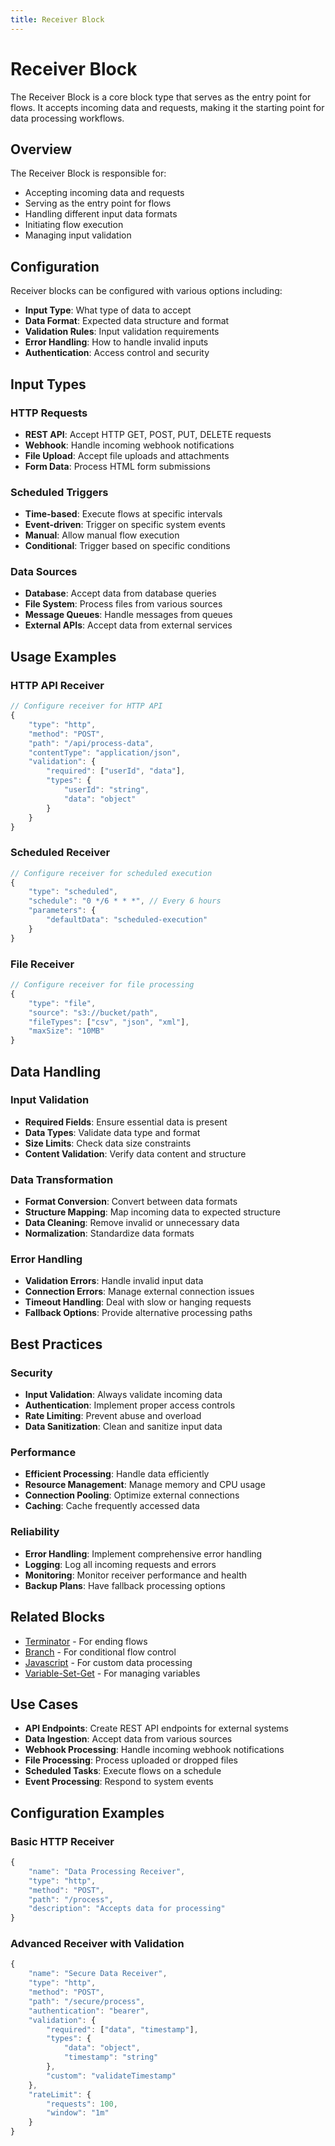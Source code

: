 ```yaml
---
title: Receiver Block
---
```


# Receiver Block

The Receiver Block is a core block type that serves as the entry point for flows. It accepts incoming data and requests, making it the starting point for data processing workflows.

## Overview

The Receiver Block is responsible for:
- Accepting incoming data and requests
- Serving as the entry point for flows
- Handling different input data formats
- Initiating flow execution
- Managing input validation

## Configuration

Receiver blocks can be configured with various options including:
- **Input Type**: What type of data to accept
- **Data Format**: Expected data structure and format
- **Validation Rules**: Input validation requirements
- **Error Handling**: How to handle invalid inputs
- **Authentication**: Access control and security

## Input Types

### HTTP Requests
- **REST API**: Accept HTTP GET, POST, PUT, DELETE requests
- **Webhook**: Handle incoming webhook notifications
- **File Upload**: Accept file uploads and attachments
- **Form Data**: Process HTML form submissions

### Scheduled Triggers
- **Time-based**: Execute flows at specific intervals
- **Event-driven**: Trigger on specific system events
- **Manual**: Allow manual flow execution
- **Conditional**: Trigger based on specific conditions

### Data Sources
- **Database**: Accept data from database queries
- **File System**: Process files from various sources
- **Message Queues**: Handle messages from queues
- **External APIs**: Accept data from external services

## Usage Examples

### HTTP API Receiver
```javascript
// Configure receiver for HTTP API
{
    "type": "http",
    "method": "POST",
    "path": "/api/process-data",
    "contentType": "application/json",
    "validation": {
        "required": ["userId", "data"],
        "types": {
            "userId": "string",
            "data": "object"
        }
    }
}
```

### Scheduled Receiver
```javascript
// Configure receiver for scheduled execution
{
    "type": "scheduled",
    "schedule": "0 */6 * * *", // Every 6 hours
    "parameters": {
        "defaultData": "scheduled-execution"
    }
}
```

### File Receiver
```javascript
// Configure receiver for file processing
{
    "type": "file",
    "source": "s3://bucket/path",
    "fileTypes": ["csv", "json", "xml"],
    "maxSize": "10MB"
}
```

## Data Handling

### Input Validation
- **Required Fields**: Ensure essential data is present
- **Data Types**: Validate data type and format
- **Size Limits**: Check data size constraints
- **Content Validation**: Verify data content and structure

### Data Transformation
- **Format Conversion**: Convert between data formats
- **Structure Mapping**: Map incoming data to expected structure
- **Data Cleaning**: Remove invalid or unnecessary data
- **Normalization**: Standardize data formats

### Error Handling
- **Validation Errors**: Handle invalid input data
- **Connection Errors**: Manage external connection issues
- **Timeout Handling**: Deal with slow or hanging requests
- **Fallback Options**: Provide alternative processing paths

## Best Practices

### Security
- **Input Validation**: Always validate incoming data
- **Authentication**: Implement proper access controls
- **Rate Limiting**: Prevent abuse and overload
- **Data Sanitization**: Clean and sanitize input data

### Performance
- **Efficient Processing**: Handle data efficiently
- **Resource Management**: Manage memory and CPU usage
- **Connection Pooling**: Optimize external connections
- **Caching**: Cache frequently accessed data

### Reliability
- **Error Handling**: Implement comprehensive error handling
- **Logging**: Log all incoming requests and errors
- **Monitoring**: Monitor receiver performance and health
- **Backup Plans**: Have fallback processing options

## Related Blocks

- [Terminator](/block-types/core/Terminator) - For ending flows
- [Branch](/block-types/core/Branch) - For conditional flow control
- [Javascript](/block-types/core/Javascript) - For custom data processing
- [Variable-Set-Get](/block-types/core/Variable-Set-Get) - For managing variables

## Use Cases

- **API Endpoints**: Create REST API endpoints for external systems
- **Data Ingestion**: Accept data from various sources
- **Webhook Processing**: Handle incoming webhook notifications
- **File Processing**: Process uploaded or dropped files
- **Scheduled Tasks**: Execute flows on a schedule
- **Event Processing**: Respond to system events

## Configuration Examples

### Basic HTTP Receiver
```javascript
{
    "name": "Data Processing Receiver",
    "type": "http",
    "method": "POST",
    "path": "/process",
    "description": "Accepts data for processing"
}
```

### Advanced Receiver with Validation
```javascript
{
    "name": "Secure Data Receiver",
    "type": "http",
    "method": "POST",
    "path": "/secure/process",
    "authentication": "bearer",
    "validation": {
        "required": ["data", "timestamp"],
        "types": {
            "data": "object",
            "timestamp": "string"
        },
        "custom": "validateTimestamp"
    },
    "rateLimit": {
        "requests": 100,
        "window": "1m"
    }
}
```
